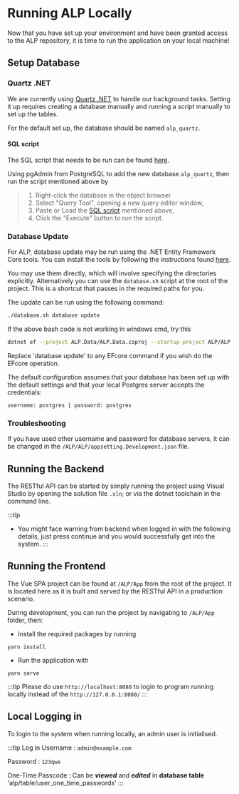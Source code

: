 # Running ALP Locally

Now that you have set up your environment and have been granted access to the ALP repository, it is time to run the application on your local machine!

## Setup Database

### Quartz .NET

We are currently using [Quartz .NET](https://www.quartz-scheduler.net/) to handle our background tasks. Setting it up requires creating a database manually and running a script manually to set up the tables.

For the default set up, the database should be named `alp_quartz`. 
#### SQL script
The SQL script that needs to be run can be found [here](https://github.com/quartznet/quartznet/blob/master/database/tables/tables_postgres.sql).

Using pgAdmin from PostgreSQL to add the new database `alp_quartz`, then run the script mentioned above by 
> 1. Right-click the database in the object browser 
> 2. Select "Query Tool", opening a new query editor window, 
> 3. Paste or Load the [SQL script](#sql-script) mentioned above, 
> 4. Click the "Execute" button to run the script.

### Database Update

For ALP, database update may be run using the .NET Entity Framework Core tools. You can install the tools by following the instructions found [here](https://learn.microsoft.com/en-us/ef/core/cli/dotnet#installing-the-tools).

You may use them directly, which will involve specifying the directories explicitly. Alternatively you can use the `database.sh` script at the root of the project. This is a shortcut that passes in the required paths for you.

The update can be run using the following command:

``` bash
./database.sh database update
```
If the above bash code is not working in windows cmd, try this

``` bash
dotnet ef --project ALP.Data/ALP.Data.csproj --startup-project ALP/ALP.csproj database update

```

Replace 'database update' to any EFcore command if you wish do the EFcore operation.


The default configuration assumes that your database has been set up with the default settings and that your local Postgres server accepts the credentials: 

`username: postgres | password: postgres`

### Troubleshooting
If you have used other username and password for database servers, it can be changed in the `/ALP/ALP/appsetting.Development.json` file.


## Running the Backend

The RESTful API can be started by simply running the project using Visual Studio by opening the solution file `.sln`; or via the dotnet toolchain in the command line.

:::tip
- You might face warning from backend when logged in with the following details, just press continue and you would successfully get into the system.
:::

## Running the Frontend

The Vue SPA project can be found at `/ALP/App` from the root of the project. It is located here as it is built and served by the RESTful API in a production scenario.

During development, you can run the project by navigating to `/ALP/App` folder, then:

- Install the required packages by running 
```
yarn install
```
- Run the application with 
```
yarn serve
```

:::tip
Please do use `http://localhost:8080` to login to program running locally instead of the `http://127.0.0.1:8080/`
:::

## Local Logging in

To login to the system when running locally, an admin user is initialised.

:::tip Log in
Username : `admin@example.com`

Password : `123qwe`

One-Time Passcode : Can be ***viewed*** and ***edited*** in **database table** 'alp/table/user_one_time_passwords'
:::

